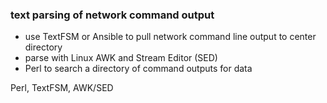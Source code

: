 ### text parsing of network command output 
* use TextFSM or Ansible to pull network command line output to center directory  
* parse with Linux AWK and Stream Editor (SED)  
* Perl to search a directory of command outputs for data  

Perl, TextFSM, AWK/SED


